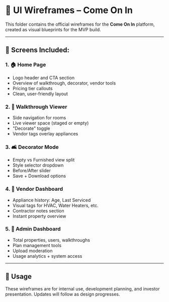 # 🎨 UI Wireframes – Come On In

This folder contains the official wireframes for the **Come On In** platform, created as visual blueprints for the MVP build.

---

## 🔑 Screens Included:

### 1. 🏠 Home Page  
- Logo header and CTA section  
- Overview of walkthrough, decorator, vendor tools  
- Pricing tier callouts  
- Clean, user-friendly layout

### 2. 👀 Walkthrough Viewer  
- Side navigation for rooms  
- Live viewer space (staged or empty)  
- "Decorate" toggle  
- Vendor tags overlay appliances

### 3. 🛋️ Decorator Mode  
- Empty vs Furnished view split  
- Style selector dropdown  
- Before/After slider  
- Save + Download options

### 4. 🔧 Vendor Dashboard  
- Appliance history: Age, Last Serviced  
- Visual tags for HVAC, Water Heaters, etc.  
- Contractor notes section  
- Instant property overview

### 5. 🧠 Admin Dashboard  
- Total properties, users, walkthroughs  
- Plan management tools  
- Upload moderation  
- Usage analytics + system access

---

## 📁 Usage

These wireframes are for internal use, development planning, and investor presentation. Updates will follow as design progresses.

